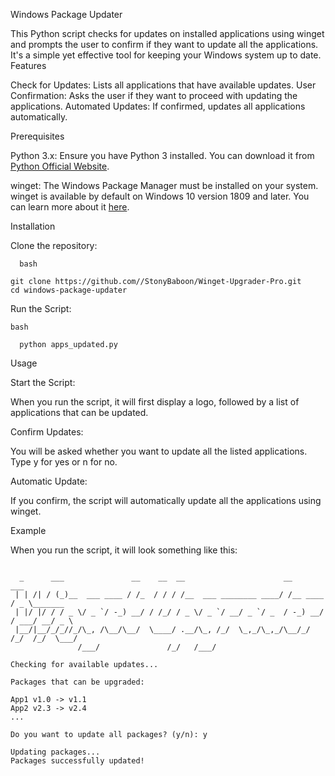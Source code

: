 Windows Package Updater

This Python script checks for updates on installed applications using winget and prompts the user to confirm if they want to update all the applications. It's a simple yet effective tool for keeping your Windows system up to date.
Features

  Check for Updates: Lists all applications that have available updates.
  User Confirmation: Asks the user if they want to proceed with updating the applications.
  Automated Updates: If confirmed, updates all applications automatically.

Prerequisites

  Python 3.x: Ensure you have Python 3 installed. You can download it from [Python Official Website](https://www.python.org).

  winget: The Windows Package Manager must be installed on your system. winget is available by default on Windows 10 version 1809 and later. You can learn more about it [here](https://learn.microsoft.com/en-us/windows/package-manager/winget/).

Installation

  Clone the repository:
```
  bash

git clone https://github.com//StonyBaboon/Winget-Upgrader-Pro.git
cd windows-package-updater
```
  Run the Script:
```
bash

  python apps_updated.py
```
Usage

  Start the Script:

  When you run the script, it will first display a logo, followed by a list of applications that can be updated.

  Confirm Updates:

  You will be asked whether you want to update all the listed applications. Type y for yes or n for no.

  Automatic Update:

  If you confirm, the script will automatically update all the applications using winget.

Example

When you run the script, it will look something like this:

```

  _      ___               __    __  __                      __          ___         
 | | /| / (_)__  ___ ____ / /_  / / / /__  ___ ________ ____/ /__ ____  / _ \_______ 
 | |/ |/ / / _ \/ _ `/ -_) __/ / /_/ / _ \/ _ `/ __/ _ `/ _  / -_) __/ / ___/ __/ _ \
 |__/|__/_/_//_/\_, /\__/\__/  \____/ .__/\_, /_/  \_,_/\_,_/\__/_/   /_/  /_/  \___/
               /___/               /_/   /___/                                       

Checking for available updates...

Packages that can be upgraded:

App1 v1.0 -> v1.1
App2 v2.3 -> v2.4
...

Do you want to update all packages? (y/n): y

Updating packages...
Packages successfully updated!

```
